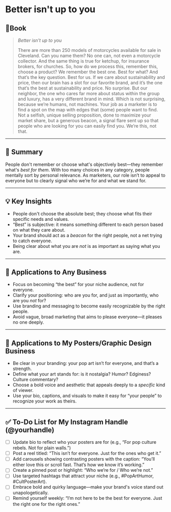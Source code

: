 # Better isn't up to you
## 📔Book
>_Better isn’t up to you_ 
>
>There are more than 250 models of motorcycles available for sale in Cleveland. Can you name them? No one can, not even a motorcycle collector. And the same thing is true for ketchup, for insurance brokers, for churches. So, how do we process this, remember this, choose a product? We remember the best one. Best for what? And that’s the key question. Best for us. If we care about sustainability and price, then our brain has a slot for our favorite brand, and it’s the one that’s the best at sustainability and price. No surprise. But our neighbor, the one who cares far more about status within the group and luxury, has a very different brand in mind. Which is not surprising, because we’re humans, not machines. Your job as a marketer is to find a spot on the map with edges that (some) people want to find. Not a selfish, unique selling proposition, done to maximize your market share, but a generous beacon, a signal flare sent up so that people who are looking for you can easily find you. We’re this, not that.

---
## 📝 Summary  
People don't remember or choose what's objectively best—they remember what's *best for them*. With too many choices in any category, people mentally sort by personal relevance. As marketers, our role isn’t to appeal to everyone but to clearly signal who we’re for and what we stand for.

---

## 💡 Key Insights  
- People don't choose the absolute best; they choose what fits their specific needs and values.  
- “Best” is subjective: it means something different to each person based on what they care about.  
- Your brand should act as a *beacon* for the right people, not a net trying to catch everyone.  
- Being clear about what you are *not* is as important as saying what you are.

---

## 🧠 Applications to Any Business  
- Focus on becoming “the best” for your niche audience, not for everyone.  
- Clarify your positioning: who are you for, and just as importantly, who are you *not* for?  
- Use branding and messaging to become easily recognizable by the right people.  
- Avoid vague, broad marketing that aims to please everyone—it pleases no one deeply.

---

## 🎨 Applications to My Posters/Graphic Design Business  
- Be clear in your branding: your pop art isn’t for everyone, and that’s a strength.  
- Define what your art stands for: is it nostalgia? Humor? Edginess? Culture commentary?  
- Choose a bold voice and aesthetic that appeals deeply to a *specific* kind of viewer.  
- Use your bio, captions, and visuals to make it easy for “your people” to recognize your work as theirs.

---

## ✅ To-Do List for My Instagram Handle (@yourhandle)  
- [ ] Update bio to reflect who your posters are for (e.g., “For pop culture rebels. Not for plain walls.”)  
- [ ] Post a reel titled: “This isn’t for everyone. Just for the ones who get it.”  
- [ ] Add carousels showing contrasting posters with the caption: “You’ll either love this or scroll fast. That’s how we know it’s working.”  
- [ ] Create a pinned post or highlight: “Who we’re for / Who we’re not.”  
- [ ] Use targeted hashtags that attract your niche (e.g., #PopArtHumor, #CultPosterArt).  
- [ ] Embrace bold and quirky language—make your brand's voice stand out unapologetically.  
- [ ] Remind yourself weekly: “I’m not here to be the best for everyone. Just the right one for the right ones.”
